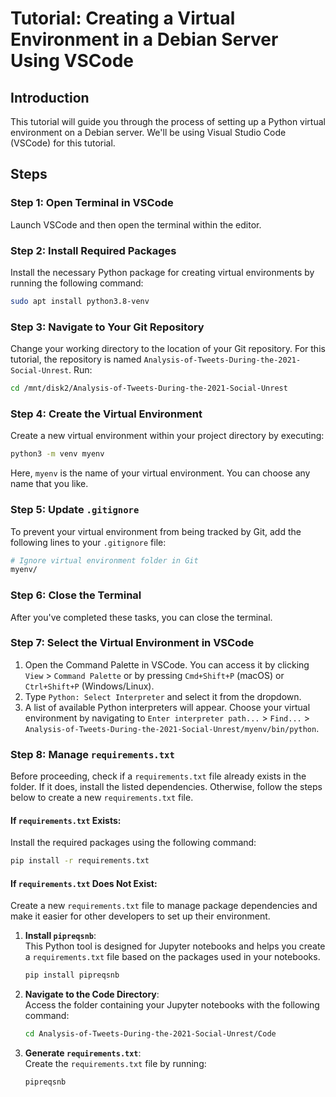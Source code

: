 # Tutorial: Creating a Virtual Environment in a Debian Server Using VSCode

## Introduction

This tutorial will guide you through the process of setting up a Python virtual environment on a Debian server. We'll be using Visual Studio Code (VSCode) for this tutorial.

## Steps

### Step 1: Open Terminal in VSCode

Launch VSCode and then open the terminal within the editor.

### Step 2: Install Required Packages

Install the necessary Python package for creating virtual environments by running the following command:

```bash
sudo apt install python3.8-venv
```

### Step 3: Navigate to Your Git Repository

Change your working directory to the location of your Git repository. For this tutorial, the repository is named `Analysis-of-Tweets-During-the-2021-Social-Unrest`. Run:

```bash
cd /mnt/disk2/Analysis-of-Tweets-During-the-2021-Social-Unrest
```

### Step 4: Create the Virtual Environment

Create a new virtual environment within your project directory by executing:

```bash
python3 -m venv myenv
```

Here, `myenv` is the name of your virtual environment. You can choose any name that you like.

### Step 5: Update `.gitignore`

To prevent your virtual environment from being tracked by Git, add the following lines to your `.gitignore` file:

```bash
# Ignore virtual environment folder in Git
myenv/
```

### Step 6: Close the Terminal

After you've completed these tasks, you can close the terminal.

### Step 7: Select the Virtual Environment in VSCode

1. Open the Command Palette in VSCode. You can access it by clicking `View` > `Command Palette` or by pressing `Cmd+Shift+P` (macOS) or `Ctrl+Shift+P` (Windows/Linux).
2. Type `Python: Select Interpreter` and select it from the dropdown.
3. A list of available Python interpreters will appear. Choose your virtual environment by navigating to `Enter interpreter path...` > `Find...` > `Analysis-of-Tweets-During-the-2021-Social-Unrest/myenv/bin/python`.

### Step 8: Manage `requirements.txt`

Before proceeding, check if a `requirements.txt` file already exists in the folder. If it does, install the listed dependencies. Otherwise, follow the steps below to create a new `requirements.txt` file.

#### If `requirements.txt` Exists:

Install the required packages using the following command:

```bash
pip install -r requirements.txt
```

#### If `requirements.txt` Does Not Exist:

Create a new `requirements.txt` file to manage package dependencies and make it easier for other developers to set up their environment.

1. **Install `pipreqsnb`**:  
   This Python tool is designed for Jupyter notebooks and helps you create a `requirements.txt` file based on the packages used in your notebooks.

    ```bash
    pip install pipreqsnb
    ```
   
2. **Navigate to the Code Directory**:  
   Access the folder containing your Jupyter notebooks with the following command:

    ```bash
    cd Analysis-of-Tweets-During-the-2021-Social-Unrest/Code
    ```

3. **Generate `requirements.txt`**:  
   Create the `requirements.txt` file by running:

    ```bash
    pipreqsnb
    ```
